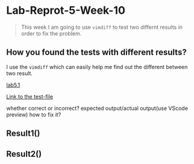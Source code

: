 # Lab-Reprot-5-Week-10

>This week I am going to use `vimdiff` to test two differnt results
>in order to fix the problem.

## How you found the tests with different results?

I use the `vimdiff` which can easily help me find out the different between
two result.

[lab5.1]()

[Link to the test-file]()

whether correct or incorrect?
expected output/actual output(use VScode preview)
how to fix it?

## Result1()



## Result2()